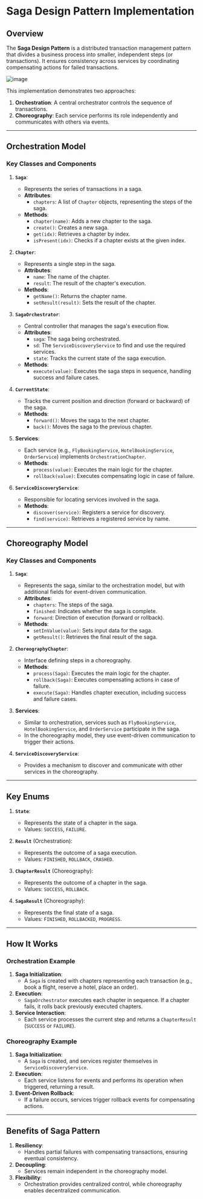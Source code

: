 # Saga Design Pattern Implementation

## Overview

The **Saga Design Pattern** is a distributed transaction management pattern that divides a business process into smaller, independent steps (or transactions). It ensures consistency across services by coordinating compensating actions for failed transactions.

![image](https://github.com/user-attachments/assets/3b99dd49-1e96-411d-8f40-01d57ef487d2)

This implementation demonstrates two approaches:
1. **Orchestration**: A central orchestrator controls the sequence of transactions.
2. **Choreography**: Each service performs its role independently and communicates with others via events.

---

## Orchestration Model

### Key Classes and Components

1. **`Saga`**:
   - Represents the series of transactions in a saga.
   - **Attributes**:
     - `chapters`: A list of `Chapter` objects, representing the steps of the saga.
   - **Methods**:
     - `chapter(name)`: Adds a new chapter to the saga.
     - `create()`: Creates a new saga.
     - `get(idx)`: Retrieves a chapter by index.
     - `isPresent(idx)`: Checks if a chapter exists at the given index.

2. **`Chapter`**:
   - Represents a single step in the saga.
   - **Attributes**:
     - `name`: The name of the chapter.
     - `result`: The result of the chapter's execution.
   - **Methods**:
     - `getName()`: Returns the chapter name.
     - `setResult(result)`: Sets the result of the chapter.

3. **`SagaOrchestrator`**:
   - Central controller that manages the saga's execution flow.
   - **Attributes**:
     - `saga`: The saga being orchestrated.
     - `sd`: The `ServiceDiscoveryService` to find and use the required services.
     - `state`: Tracks the current state of the saga execution.
   - **Methods**:
     - `execute(value)`: Executes the saga steps in sequence, handling success and failure cases.

4. **`CurrentState`**:
   - Tracks the current position and direction (forward or backward) of the saga.
   - **Methods**:
     - `forward()`: Moves the saga to the next chapter.
     - `back()`: Moves the saga to the previous chapter.

5. **Services**:
   - Each service (e.g., `FlyBookingService`, `HotelBookingService`, `OrderService`) implements `OrchestrationChapter`.
   - **Methods**:
     - `process(value)`: Executes the main logic for the chapter.
     - `rollback(value)`: Executes compensating logic in case of failure.

6. **`ServiceDiscoveryService`**:
   - Responsible for locating services involved in the saga.
   - **Methods**:
     - `discover(service)`: Registers a service for discovery.
     - `find(service)`: Retrieves a registered service by name.

---

## Choreography Model

### Key Classes and Components

1. **`Saga`**:
   - Represents the saga, similar to the orchestration model, but with additional fields for event-driven communication.
   - **Attributes**:
     - `chapters`: The steps of the saga.
     - `finished`: Indicates whether the saga is complete.
     - `forward`: Direction of execution (forward or rollback).
   - **Methods**:
     - `setInValue(value)`: Sets input data for the saga.
     - `getResult()`: Retrieves the final result of the saga.

2. **`ChoreographyChapter`**:
   - Interface defining steps in a choreography.
   - **Methods**:
     - `process(Saga)`: Executes the main logic for the chapter.
     - `rollback(Saga)`: Executes compensating actions in case of failure.
     - `execute(Saga)`: Handles chapter execution, including success and failure cases.

3. **Services**:
   - Similar to orchestration, services such as `FlyBookingService`, `HotelBookingService`, and `OrderService` participate in the saga.
   - In the choreography model, they use event-driven communication to trigger their actions.

4. **`ServiceDiscoveryService`**:
   - Provides a mechanism to discover and communicate with other services in the choreography.

---

## Key Enums

1. **`State`**:
   - Represents the state of a chapter in the saga.
   - Values: `SUCCESS`, `FAILURE`.

2. **`Result`** (Orchestration):
   - Represents the outcome of a saga execution.
   - Values: `FINISHED`, `ROLLBACK`, `CRASHED`.

3. **`ChapterResult`** (Choreography):
   - Represents the outcome of a chapter in the saga.
   - Values: `SUCCESS`, `ROLLBACK`.

4. **`SagaResult`** (Choreography):
   - Represents the final state of a saga.
   - Values: `FINISHED`, `ROLLBACKED`, `PROGRESS`.

---

## How It Works

### Orchestration Example

1. **Saga Initialization**:
   - A `Saga` is created with chapters representing each transaction (e.g., book a flight, reserve a hotel, place an order).
2. **Execution**:
   - `SagaOrchestrator` executes each chapter in sequence. If a chapter fails, it rolls back previously executed chapters.
3. **Service Interaction**:
   - Each service processes the current step and returns a `ChapterResult` (`SUCCESS` or `FAILURE`).

### Choreography Example

1. **Saga Initialization**:
   - A `Saga` is created, and services register themselves in `ServiceDiscoveryService`.
2. **Execution**:
   - Each service listens for events and performs its operation when triggered, returning a result.
3. **Event-Driven Rollback**:
   - If a failure occurs, services trigger rollback events for compensating actions.

---

## Benefits of Saga Pattern

1. **Resiliency**:
   - Handles partial failures with compensating transactions, ensuring eventual consistency.
2. **Decoupling**:
   - Services remain independent in the choreography model.
3. **Flexibility**:
   - Orchestration provides centralized control, while choreography enables decentralized communication.
